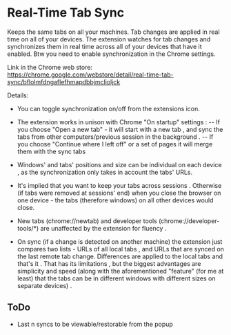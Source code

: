 Real-Time Tab Sync
==================
Keeps the same tabs on all your machines. Tab changes are applied in real time on all of your devices.
The extension watches for tab changes and synchronizes them in real time across all of your devices that have it enabled. Btw you need to enable synchronization in the Chrome settings.

Link in the Chrome web store: https://chrome.google.com/webstore/detail/real-time-tab-sync/bflolmfdngaflefhmapdbbjmclioljck

Details:
- You can toggle synchronization on/off from the extensions icon.

- The extension works in unison with Chrome "On startup" settings :
-- If you choose "Open a new tab" - it will start with a new tab , and sync the tabs from other computers/previous session in the background . 
-- If you choose "Continue where I left off" or a set of pages it will merge them with the sync tabs

- Windows' and tabs' positions and size can be individual on each device , as the synchronization only takes in account the tabs' URLs.

- It's implied that you want to keep your tabs across sessions . Otherwise (if tabs were removed at sessions' end) when you close the browser on one device - the tabs (therefore windows) on all other devices would close.

- New tabs (chrome://newtab) and developer tools (chrome://developer-tools/*) are unaffected by the extension for fluency .

- On sync (if a change is detected on another machine) the extension just compares two lists - URLs of all local tabs , and URLs that are synced on the last remote tab change. Differences are applied to the local tabs and that's it . That has its limitations , but the biggest advantages are simplicity and speed (along with the aforementioned "feature" (for me at least) that the tabs can be in different windows with different sizes on separate devices) .

ToDo
--------------------
- Last n syncs to be viewable/restorable from the popup
